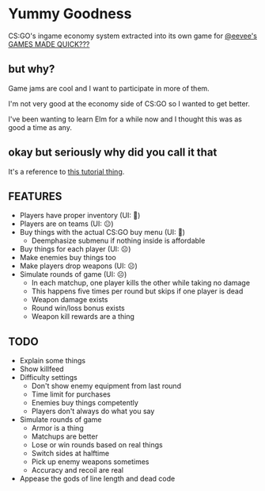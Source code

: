 # Yummy Goodness
CS:GO's ingame economy system extracted into its own game for [@eevee's GAMES MADE QUICK???](https://itch.io/jam/games-made-quick)

## but why?
Game jams are cool and I want to participate in more of them.

I'm not very good at the economy side of CS:GO so I wanted to get better.

I've been wanting to learn Elm for a while now and I thought this was as good a time as any.

## okay but seriously why did you call it that
It's a reference to [this tutorial thing](https://youtu.be/DpXtRbggpQM?t=4m40s).

## FEATURES

- Players have proper inventory (UI: 🙂)
- Players are on teams (UI: 😐)
- Buy things with the actual CS:GO buy menu (UI: 🙂)
    - Deemphasize submenu if nothing inside is affordable
- Buy things for each player (UI: ☹️)
- Make enemies buy things too
- Make players drop weapons (UI: ☹️)
- Simulate rounds of game (UI: ☹️)
    - In each matchup, one player kills the other while taking no damage
    - This happens five times per round but skips if one player is dead
    - Weapon damage exists
    - Round win/loss bonus exists
    - Weapon kill rewards are a thing

## TODO

- Explain some things
- Show killfeed
- Difficulty settings
    - Don't show enemy equipment from last round
    - Time limit for purchases
    - Enemies buy things competently
    - Players don't always do what you say
- Simulate rounds of game
    - Armor is a thing
    - Matchups are better
    - Lose or win rounds based on real things
    - Switch sides at halftime
    - Pick up enemy weapons sometimes
    - Accuracy and recoil are real
- Appease the gods of line length and dead code
